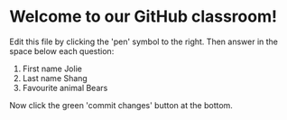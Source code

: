# Welcome to our GitHub classroom!

Edit this file by clicking the 'pen' symbol to the right.
Then answer in the space below each question:

1. First name
Jolie
2. Last name
Shang
3. Favourite animal
Bears 

Now click the green 'commit changes' button at the bottom.

